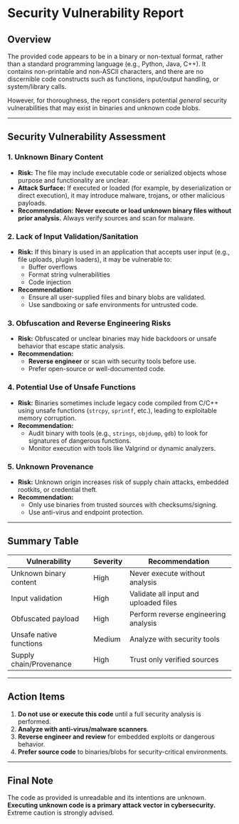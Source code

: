 # Security Vulnerability Report

## Overview

The provided code appears to be in a binary or non-textual format, rather than a standard programming language (e.g., Python, Java, C++). It contains non-printable and non-ASCII characters, and there are no discernible code constructs such as functions, input/output handling, or system/library calls.

However, for thoroughness, the report considers potential *general* security vulnerabilities that may exist in binaries and unknown code blobs.

---

## Security Vulnerability Assessment

### 1. **Unknown Binary Content**

- **Risk:** The file may include executable code or serialized objects whose purpose and functionality are unclear.
- **Attack Surface:** If executed or loaded (for example, by deserialization or direct execution), it may introduce malware, trojans, or other malicious payloads.
- **Recommendation:** **Never execute or load unknown binary files without prior analysis.** Always verify sources and scan for malware.

### 2. **Lack of Input Validation/Sanitation**
- **Risk:** If this binary is used in an application that accepts user input (e.g., file uploads, plugin loaders), it may be vulnerable to:
  - Buffer overflows
  - Format string vulnerabilities
  - Code injection
- **Recommendation:**
  - Ensure all user-supplied files and binary blobs are validated.
  - Use sandboxing or safe environments for untrusted code.

### 3. **Obfuscation and Reverse Engineering Risks**
- **Risk:** Obfuscated or unclear binaries may hide backdoors or unsafe behavior that escape static analysis.
- **Recommendation:**
  - **Reverse engineer** or scan with security tools before use.
  - Prefer open-source or well-documented code.

### 4. **Potential Use of Unsafe Functions** 
- **Risk:** Binaries sometimes include legacy code compiled from C/C++ using unsafe functions (`strcpy`, `sprintf`, etc.), leading to exploitable memory corruption.
- **Recommendation:**
  - Audit binary with tools (e.g., `strings`, `objdump`, `gdb`) to look for signatures of dangerous functions.
  - Monitor execution with tools like Valgrind or dynamic analyzers.

### 5. **Unknown Provenance**
- **Risk:** Unknown origin increases risk of supply chain attacks, embedded rootkits, or credential theft.
- **Recommendation:**
  - Only use binaries from trusted sources with checksums/signing.
  - Use anti-virus and endpoint protection.

---

## Summary Table

| Vulnerability             | Severity  | Recommendation                        |
|--------------------------|-----------|---------------------------------------|
| Unknown binary content   | High      | Never execute without analysis        |
| Input validation         | High      | Validate all input and uploaded files |
| Obfuscated payload       | High      | Perform reverse engineering analysis  |
| Unsafe native functions  | Medium    | Analyze with security tools           |
| Supply chain/Provenance  | High      | Trust only verified sources           |

---

## Action Items

1. **Do not use or execute this code** until a full security analysis is performed.
2. **Analyze with anti-virus/malware scanners**.
3. **Reverse engineer and review** for embedded exploits or dangerous behavior.
4. **Prefer source code** to binaries/blobs for security-critical environments.

---

## Final Note

The code as provided is unreadable and its intentions are unknown. **Executing unknown code is a primary attack vector in cybersecurity.** Extreme caution is strongly advised.